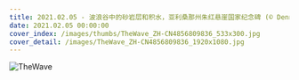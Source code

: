 ```yaml
---
title: 2021.02.05 - 波浪谷中的砂岩层和积水，亚利桑那州朱红悬崖国家纪念碑 (© Dennis Frates/Alamy)
date: 2021.02.05 00:00:00
cover_index: /images/thumbs/TheWave_ZH-CN4856809836_533x300.jpg
cover_detail: /images/TheWave_ZH-CN4856809836_1920x1080.jpg
---
```


![TheWave](/images/TheWave_ZH-CN4856809836_1920x1080.jpg)
